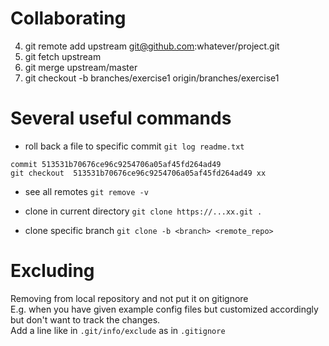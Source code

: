 # Collaborating
4. git remote add upstream git@github.com:whatever/project.git
5. git fetch upstream
6. git merge upstream/master
6. git checkout -b branches/exercise1 origin/branches/exercise1


# Several useful commands
* roll back a file to specific commit
```git log readme.txt```
```
commit 513531b70676ce96c9254706a05af45fd264ad49
git checkout  513531b70676ce96c9254706a05af45fd264ad49 xx
```
* see all remotes
```git remove -v```

* clone in current directory
```git clone https://...xx.git .```

* clone specific branch
```git clone -b <branch> <remote_repo>```


# Excluding
Removing from local repository and not put it on gitignore\
E.g. when you have given example config files but customized accordingly but don't want to track the changes.\
Add a line like in ```.git/info/exclude``` as in `.gitignore`

